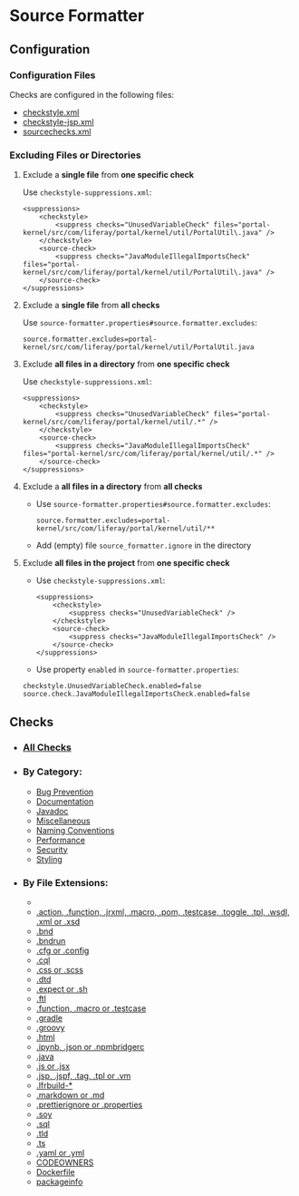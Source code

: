 # Source Formatter

## Configuration

### Configuration Files

Checks are configured in the following files:
- [checkstyle.xml](src/main/resources/checkstyle.xml)
- [checkstyle-jsp.xml](src/main/resources/checkstyle-jsp.xml)
- [sourcechecks.xml](src/main/resources/sourcechecks.xml)

### Excluding Files or Directories

1. Exclude a **single file** from **one specific check**

   Use `checkstyle-suppressions.xml`:

   ```
   <suppressions>
       <checkstyle>
           <suppress checks="UnusedVariableCheck" files="portal-kernel/src/com/liferay/portal/kernel/util/PortalUtil\.java" />
       </checkstyle>
       <source-check>
           <suppress checks="JavaModuleIllegalImportsCheck" files="portal-kernel/src/com/liferay/portal/kernel/util/PortalUtil\.java" />
       </source-check>
   </suppressions>
   ```

2. Exclude a **single file** from **all checks**

   Use `source-formatter.properties#source.formatter.excludes`:

   ```
   source.formatter.excludes=portal-kernel/src/com/liferay/portal/kernel/util/PortalUtil.java
   ```

3. Exclude **all files in a directory** from **one specific check**

   Use `checkstyle-suppressions.xml`:

   ```
   <suppressions>
       <checkstyle>
           <suppress checks="UnusedVariableCheck" files="portal-kernel/src/com/liferay/portal/kernel/util/.*" />
       </checkstyle>
       <source-check>
           <suppress checks="JavaModuleIllegalImportsCheck" files="portal-kernel/src/com/liferay/portal/kernel/util/.*" />
       </source-check>
   </suppressions>
   ```

4. Exclude a **all files in a directory** from **all checks**

   - Use `source-formatter.properties#source.formatter.excludes`:

      ```
      source.formatter.excludes=portal-kernel/src/com/liferay/portal/kernel/util/**
      ```

   - Add (empty) file `source_formatter.ignore` in the directory

5. Exclude **all files in the project** from **one specific check**

   - Use `checkstyle-suppressions.xml`:

      ```
      <suppressions>
          <checkstyle>
              <suppress checks="UnusedVariableCheck" />
          </checkstyle>
          <source-check>
              <suppress checks="JavaModuleIllegalImportsCheck" />
          </source-check>
      </suppressions>
      ```

   - Use property `enabled` in `source-formatter.properties`:

   ```
   checkstyle.UnusedVariableCheck.enabled=false
   source.check.JavaModuleIllegalImportsCheck.enabled=false
   ```

## Checks

- ### [All Checks](src/main/resources/documentation/all_checks.markdown#all-checks)

- ### By Category:
   - [Bug Prevention](src/main/resources/documentation/bug_prevention_checks.markdown#bug-prevention-checks)
   - [Documentation](src/main/resources/documentation/documentation_checks.markdown#documentation-checks)
   - [Javadoc](src/main/resources/documentation/javadoc_checks.markdown#javadoc-checks)
   - [Miscellaneous](src/main/resources/documentation/miscellaneous_checks.markdown#miscellaneous-checks)
   - [Naming Conventions](src/main/resources/documentation/naming_conventions_checks.markdown#naming-conventions-checks)
   - [Performance](src/main/resources/documentation/performance_checks.markdown#performance-checks)
   - [Security](src/main/resources/documentation/security_checks.markdown#security-checks)
   - [Styling](src/main/resources/documentation/styling_checks.markdown#styling-checks)

- ### By File Extensions:
   - [](src/main/resources/documentation/txt_source_processor_checks.markdown#checks-for-)
   - [.action, .function, .jrxml, .macro, .pom, .testcase, .toggle, .tpl, .wsdl, .xml or .xsd](src/main/resources/documentation/xml_source_processor_checks.markdown#checks-for-action-function-jrxml-macro-pom-testcase-toggle-tpl-wsdl-xml-or-xsd)
   - [.bnd](src/main/resources/documentation/bnd_source_processor_checks.markdown#checks-for-bnd)
   - [.bndrun](src/main/resources/documentation/bnd_run_source_processor_checks.markdown#checks-for-bndrun)
   - [.cfg or .config](src/main/resources/documentation/config_source_processor_checks.markdown#checks-for-cfg-or-config)
   - [.cql](src/main/resources/documentation/cql_source_processor_checks.markdown#checks-for-cql)
   - [.css or .scss](src/main/resources/documentation/css_source_processor_checks.markdown#checks-for-css-or-scss)
   - [.dtd](src/main/resources/documentation/dtd_source_processor_checks.markdown#checks-for-dtd)
   - [.expect or .sh](src/main/resources/documentation/sh_source_processor_checks.markdown#checks-for-expect-or-sh)
   - [.ftl](src/main/resources/documentation/ftl_source_processor_checks.markdown#checks-for-ftl)
   - [.function, .macro or .testcase](src/main/resources/documentation/poshi_source_processor_checks.markdown#checks-for-function-macro-or-testcase)
   - [.gradle](src/main/resources/documentation/gradle_source_processor_checks.markdown#checks-for-gradle)
   - [.groovy](src/main/resources/documentation/groovy_source_processor_checks.markdown#checks-for-groovy)
   - [.html](src/main/resources/documentation/html_source_processor_checks.markdown#checks-for-html)
   - [.ipynb, .json or .npmbridgerc](src/main/resources/documentation/json_source_processor_checks.markdown#checks-for-ipynb-json-or-npmbridgerc)
   - [.java](src/main/resources/documentation/java_source_processor_checks.markdown#checks-for-java)
   - [.js or .jsx](src/main/resources/documentation/js_source_processor_checks.markdown#checks-for-js-or-jsx)
   - [.jsp, .jspf, .tag, .tpl or .vm](src/main/resources/documentation/jsp_source_processor_checks.markdown#checks-for-jsp-jspf-tag-tpl-or-vm)
   - [.lfrbuild-*](src/main/resources/documentation/lfr_build_source_processor_checks.markdown#checks-for-lfrbuild)
   - [.markdown or .md](src/main/resources/documentation/markdown_source_processor_checks.markdown#checks-for-markdown-or-md)
   - [.prettierignore or .properties](src/main/resources/documentation/properties_source_processor_checks.markdown#checks-for-prettierignore-or-properties)
   - [.soy](src/main/resources/documentation/soy_source_processor_checks.markdown#checks-for-soy)
   - [.sql](src/main/resources/documentation/sql_source_processor_checks.markdown#checks-for-sql)
   - [.tld](src/main/resources/documentation/tld_source_processor_checks.markdown#checks-for-tld)
   - [.ts](src/main/resources/documentation/ts_source_processor_checks.markdown#checks-for-ts)
   - [.yaml or .yml](src/main/resources/documentation/yml_source_processor_checks.markdown#checks-for-yaml-or-yml)
   - [CODEOWNERS](src/main/resources/documentation/codeowners_source_processor_checks.markdown#checks-for-codeowners)
   - [Dockerfile](src/main/resources/documentation/dockerfile_source_processor_checks.markdown#checks-for-dockerfile)
   - [packageinfo](src/main/resources/documentation/packageinfo_source_processor_checks.markdown#checks-for-packageinfo)